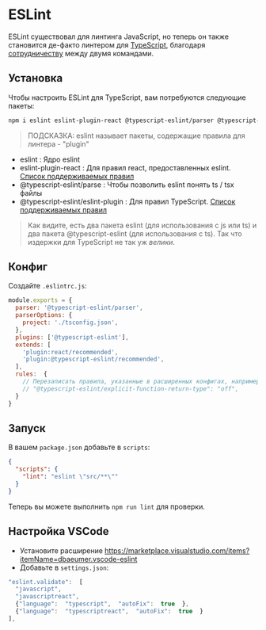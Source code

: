 # ESLint

ESLint существовал для линтинга JavaScript, но теперь он также становится де-факто линтером для [TypeScript](https://github.com/Microsoft/TypeScript/issues/29288), благодаря [сотрудничеству](https://eslint.org/blog/2019/01/future-typescript-eslint) между двумя командами.

## Установка

Чтобы настроить ESLint для TypeScript, вам потребуются следующие пакеты:

```sh
npm i eslint eslint-plugin-react @typescript-eslint/parser @typescript-eslint/eslint-plugin
```

> ПОДСКАЗКА: eslint называет пакеты, содержащие правила для линтера - "plugin"

* eslint : Ядро eslint 
* eslint-plugin-react : Для правил react, предоставленных eslint. [Список поддерживаемых правил](https://github.com/yannickcr/eslint-plugin-react#list-of-supported-rules)
* @typescript-eslint/parse : Чтобы позволить eslint понять ts / tsx файлы 
* @typescript-eslint/eslint-plugin : Для правил TypeScript. [Список поддерживаемых правил](https://github.com/typescript-eslint/typescript-eslint/tree/master/packages/eslint-plugin#supported-rules)

> Как видите, есть два пакета eslint (для использования с js или ts) и два пакета @typescript-eslint (для использования с ts). Так что издержки для TypeScript не так уж *велики*.

## Конфиг
Создайте `.eslintrc.js`:

```js
module.exports = {
  parser: '@typescript-eslint/parser',
  parserOptions: {
    project: './tsconfig.json',
  },
  plugins: ['@typescript-eslint'],
  extends: [
    'plugin:react/recommended',
    'plugin:@typescript-eslint/recommended',
  ],
  rules:  {
    // Перезаписать правила, указанные в расширенных конфигах, например:
    // "@typescript-eslint/explicit-function-return-type": "off",
  }
}
```

## Запуск

В вашем `package.json` добавьте в `scripts`:

```json
{
  "scripts": {
    "lint": "eslint \"src/**\""
  }
}
```

Теперь вы можете выполнить `npm run lint` для проверки.

## Настройка VSCode

* Установите расширение https://marketplace.visualstudio.com/items?itemName=dbaeumer.vscode-eslint
* Добавьте в `settings.json`:
```js
"eslint.validate":  [
  "javascript",
  "javascriptreact",
  {"language":  "typescript",  "autoFix":  true  },
  {"language":  "typescriptreact",  "autoFix":  true  }
],
```